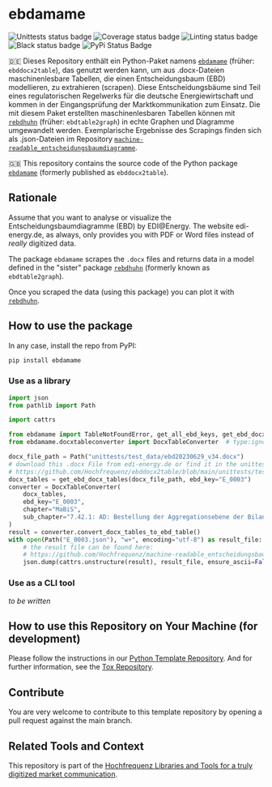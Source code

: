 # ebdamame

![Unittests status badge](https://github.com/Hochfrequenz/ebdamame/workflows/Unittests/badge.svg)
![Coverage status badge](https://github.com/Hochfrequenz/ebdamame/workflows/Coverage/badge.svg)
![Linting status badge](https://github.com/Hochfrequenz/ebdamame/workflows/Linting/badge.svg)
![Black status badge](https://github.com/Hochfrequenz/ebdamame/workflows/Black/badge.svg)
![PyPi Status Badge](https://img.shields.io/pypi/v/ebdamame)

🇩🇪 Dieses Repository enthält ein Python-Paket namens [`ebdamame`](https://pypi.org/project/ebdamame) (früher: `ebddocx2table`), das genutzt werden kann, um aus .docx-Dateien maschinenlesbare Tabellen, die einen Entscheidungsbaum (EBD) modellieren, zu extrahieren (scrapen).
Diese Entscheidungsbäume sind Teil eines regulatorischen Regelwerks für die deutsche Energiewirtschaft und kommen in der Eingangsprüfung der Marktkommunikation zum Einsatz.
Die mit diesem Paket erstellten maschinenlesbaren Tabellen können mit [`rebdhuhn`](https://pypi.org/project/rebdhuhn) (früher: `ebdtable2graph`) in echte Graphen und Diagramme umgewandelt werden.
Exemplarische Ergebnisse des Scrapings finden sich als .json-Dateien im Repository [`machine-readable_entscheidungsbaumdiagramme`](https://github.com/Hochfrequenz/machine-readable_entscheidungsbaumdiagramme/).

🇬🇧 This repository contains the source code of the Python package [`ebdamame`](https://pypi.org/project/ebdamame) (formerly published as `ebddocx2table`).

## Rationale

Assume that you want to analyse or visualize the Entscheidungsbaumdiagramme (EBD) by EDI@Energy.
The website edi-energy.de, as always, only provides you with PDF or Word files instead of _really_ digitized data.

The package `ebdamame` scrapes the `.docx` files and returns data in a model defined in the "sister" package [`rebdhuhn`](https://pypi.org/project/rebdhuhn) (formerly known as `ebdtable2graph`).

Once you scraped the data (using this package) you can plot it with [`rebdhuhn`](https://pypi.org/project/rebdhuhn).

## How to use the package

In any case, install the repo from PyPI:

```bash
pip install ebdamame
```

### Use as a library

```python
import json
from pathlib import Path

import cattrs

from ebdamame import TableNotFoundError, get_all_ebd_keys, get_ebd_docx_tables  # type:ignore[import]
from ebdamame.docxtableconverter import DocxTableConverter  # type:ignore[import]

docx_file_path = Path("unittests/test_data/ebd20230629_v34.docx")
# download this .docx File from edi-energy.de or find it in the unittests of this repository.
# https://github.com/Hochfrequenz/ebddocx2table/blob/main/unittests/test_data/ebd20230629_v34.docx
docx_tables = get_ebd_docx_tables(docx_file_path, ebd_key="E_0003")
converter = DocxTableConverter(
    docx_tables,
    ebd_key="E_0003",
    chapter="MaBiS",
    sub_chapter="7.42.1: AD: Bestellung der Aggregationsebene der Bilanzkreissummenzeitreihe auf Ebene der Regelzone",
)
result = converter.convert_docx_tables_to_ebd_table()
with open(Path("E_0003.json"), "w+", encoding="utf-8") as result_file:
    # the result file can be found here:
    # https://github.com/Hochfrequenz/machine-readable_entscheidungsbaumdiagramme/tree/main/FV2310
    json.dump(cattrs.unstructure(result), result_file, ensure_ascii=False, indent=2, sort_keys=True)
```

### Use as a CLI tool

_to be written_

## How to use this Repository on Your Machine (for development)

Please follow the instructions in our
[Python Template Repository](https://github.com/Hochfrequenz/python_template_repository#how-to-use-this-repository-on-your-machine).
And for further information, see the [Tox Repository](https://github.com/tox-dev/tox).

## Contribute

You are very welcome to contribute to this template repository by opening a pull request against the main branch.

## Related Tools and Context

This repository is part of the [Hochfrequenz Libraries and Tools for a truly digitized market communication](https://github.com/Hochfrequenz/digital_market_communication/).
